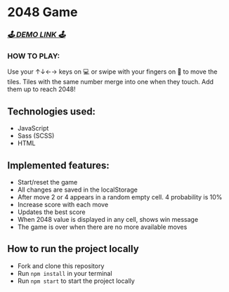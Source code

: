 # 2048 Game

###  ***[🕹  DEMO LINK  🕹](https://d-hubych.github.io/JS-Game-2048/)***

### HOW TO PLAY:
Use your ↑↓←→ keys on 💻 or swipe with your fingers on 📱 to move the tiles.
Tiles with the same number merge into one when they touch.
Add them up to reach 2048!

## Technologies used:
- JavaScript
- Sass (SCSS)
- HTML

## Implemented features:
- Start/reset the game
- All changes are saved in the localStorage
- After move 2 or 4 appears in a random empty cell. 4 probability is 10%
- Increase score with each move
- Updates the best score
- When 2048 value is displayed in any cell, shows win message
- The game is over when there are no more available moves


## How to run the project locally
- Fork and clone this repository
- Run `npm install` in your terminal
- Run `npm start` to start the project locally
